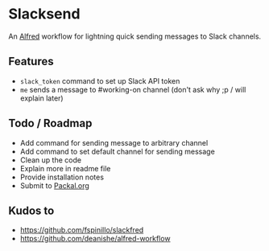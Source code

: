 # Slacksend

[](http://i.imgur.com/5aHzchg.png)

An [Alfred](http://www.alfredapp.com/) workflow for lightning quick sending messages to Slack channels.

## Features

- `slack_token` command to set up Slack API token
- `me` sends a message to #working-on channel (don't ask why ;p / will explain later)

## Todo / Roadmap

- Add command for sending message to arbitrary channel
- Add command to set default channel for sending message
- Clean up the code
- Explain more in readme file
- Provide installation notes
- Submit to [Packal.org](Packal.org)

## Kudos to

- https://github.com/fspinillo/slackfred
- https://github.com/deanishe/alfred-workflow
